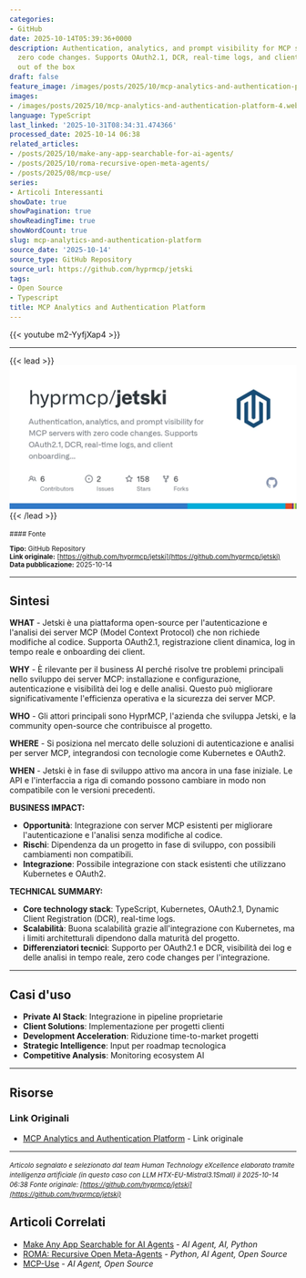```yaml
---
categories:
- GitHub
date: 2025-10-14T05:39:36+0000
description: Authentication, analytics, and prompt visibility for MCP servers with
  zero code changes. Supports OAuth2.1, DCR, real-time logs, and client onboarding
  out of the box
draft: false
feature_image: /images/posts/2025/10/mcp-analytics-and-authentication-platform-4.webp
images:
- /images/posts/2025/10/mcp-analytics-and-authentication-platform-4.webp
language: TypeScript
last_linked: '2025-10-31T08:34:31.474366'
processed_date: 2025-10-14 06:38
related_articles:
- /posts/2025/10/make-any-app-searchable-for-ai-agents/
- /posts/2025/10/roma-recursive-open-meta-agents/
- /posts/2025/08/mcp-use/
series:
- Articoli Interessanti
showDate: true
showPagination: true
showReadingTime: true
showWordCount: true
slug: mcp-analytics-and-authentication-platform
source_date: '2025-10-14'
source_type: GitHub Repository
source_url: https://github.com/hyprmcp/jetski
tags:
- Open Source
- Typescript
title: MCP Analytics and Authentication Platform
---
```


{{< youtube m2-YyfjXap4 >}}

---


{{< lead >}}
![jetski repository preview](/images/posts/2025/10/mcp-analytics-and-authentication-platform-4.webp)
{{< /lead >}}

<small>
#### Fonte

**Tipo:** GitHub Repository  
**Link originale:** [https://github.com/hyprmcp/jetski](https://github.com/hyprmcp/jetski)  
**Data pubblicazione:** 2025-10-14

</small>

---

## Sintesi

**WHAT** - Jetski è una piattaforma open-source per l'autenticazione e l'analisi dei server MCP (Model Context Protocol) che non richiede modifiche al codice. Supporta OAuth2.1, registrazione client dinamica, log in tempo reale e onboarding dei client.

**WHY** - È rilevante per il business AI perché risolve tre problemi principali nello sviluppo dei server MCP: installazione e configurazione, autenticazione e visibilità dei log e delle analisi. Questo può migliorare significativamente l'efficienza operativa e la sicurezza dei server MCP.

**WHO** - Gli attori principali sono HyprMCP, l'azienda che sviluppa Jetski, e la community open-source che contribuisce al progetto.

**WHERE** - Si posiziona nel mercato delle soluzioni di autenticazione e analisi per server MCP, integrandosi con tecnologie come Kubernetes e OAuth2.

**WHEN** - Jetski è in fase di sviluppo attivo ma ancora in una fase iniziale. Le API e l'interfaccia a riga di comando possono cambiare in modo non compatibile con le versioni precedenti.

**BUSINESS IMPACT:**
- **Opportunità**: Integrazione con server MCP esistenti per migliorare l'autenticazione e l'analisi senza modifiche al codice.
- **Rischi**: Dipendenza da un progetto in fase di sviluppo, con possibili cambiamenti non compatibili.
- **Integrazione**: Possibile integrazione con stack esistenti che utilizzano Kubernetes e OAuth2.

**TECHNICAL SUMMARY:**
- **Core technology stack**: TypeScript, Kubernetes, OAuth2.1, Dynamic Client Registration (DCR), real-time logs.
- **Scalabilità**: Buona scalabilità grazie all'integrazione con Kubernetes, ma i limiti architetturali dipendono dalla maturità del progetto.
- **Differenziatori tecnici**: Supporto per OAuth2.1 e DCR, visibilità dei log e delle analisi in tempo reale, zero code changes per l'integrazione.

---

## Casi d'uso

- **Private AI Stack**: Integrazione in pipeline proprietarie
- **Client Solutions**: Implementazione per progetti clienti
- **Development Acceleration**: Riduzione time-to-market progetti
- **Strategic Intelligence**: Input per roadmap tecnologica
- **Competitive Analysis**: Monitoring ecosystem AI

---



## Risorse

### Link Originali
- [MCP Analytics and Authentication Platform](https://github.com/hyprmcp/jetski) - Link originale


---

*<small>Articolo segnalato e selezionato dal team Human Technology eXcellence elaborato tramite intelligenza artificiale (in questo caso con LLM HTX-EU-Mistral3.1Small) il 2025-10-14 06:38
Fonte originale: [https://github.com/hyprmcp/jetski](https://github.com/hyprmcp/jetski)</small>*

## Articoli Correlati

- [Make Any App Searchable for AI Agents](/posts/2025/10/make-any-app-searchable-for-ai-agents/) - *AI Agent, AI, Python*
- [ROMA: Recursive Open Meta-Agents](/posts/2025/10/roma-recursive-open-meta-agents/) - *Python, AI Agent, Open Source*
- [MCP-Use](/posts/2025/08/mcp-use/) - *AI Agent, Open Source*